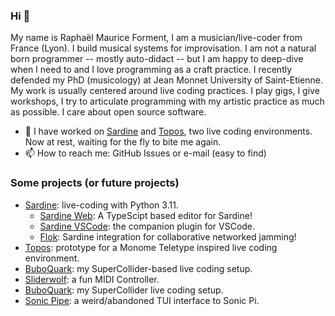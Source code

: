 ### Hi 👋

My name is Raphaël Maurice Forment, I am a musician/live-coder from France (Lyon). I build musical systems for improvisation.
I am not a natural born programmer -- mostly auto-didact -- but I am happy to deep-dive when I need to and I love programming as a craft practice.
I recently defended my PhD (musicology) at Jean Monnet University of Saint-Etienne. My work is usually centered around live coding practices.
I play gigs, I give workshops, I try to articulate programming with my artistic practice as much as possible. I care about open source software.

- 🔭 I have worked on [Sardine](https://sardine.raphaelforment.fr/) and [Topos](https://github.com/Bubobubobubobubo/Topos/), two live coding environments. Now at rest, waiting for the fly to bite me again. 
- 📫 How to reach me: GitHub Issues or e-mail (easy to find)

### Some projects (or future projects)

- [Sardine](https://github.com/Bubobubobubobubo/sardine): live-coding with Python 3.11.
  - [Sardine Web](https://github.com/sardine-system/sardine-web): A TypeScipt based editor for Sardine! 
  - [Sardine VSCode](https://github.com/Bubobubobubobubo/sardine-vscode): the companion plugin for VSCode.
  - [Flok](https://github.com/munshkr/flok): Sardine integration for collaborative networked jamming!
- [Topos](https://github.com/Bubobubobubobubo/Topos): prototype for a Monome Teletype inspired live coding environment.
- [BuboQuark](https://github.com/Bubobubobubobubo/BuboQuark): my SuperCollider-based live coding setup.
- [Sliderwolf](https://github.com/Bubobubobubobubo/sliderwolf): a fun MIDI Controller.
- [BuboQuark](https://github.com/Bubobubobubobubo/buboquark): my SuperCollider live coding setup.
- [Sonic Pipe](https://github.com/Bubobubobubobubo/sonic_pipe): a weird/abandoned TUI interface to Sonic Pi.
